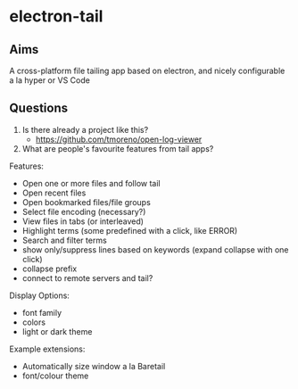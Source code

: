 # electron-tail

## Aims 

A cross-platform file tailing app based on electron, and nicely configurable a la hyper or VS Code

## Questions

1. Is there already a project like this?
    - https://github.com/tmoreno/open-log-viewer
1. What are people's favourite features from tail apps?

Features:
- Open one or more files and follow tail
- Open recent files
- Open bookmarked files/file groups
- Select file encoding (necessary?)
- View files in tabs (or interleaved)
- Highlight terms (some predefined with a click, like ERROR)
- Search and filter terms
- show only/suppress lines based on keywords (expand collapse with one click)
- collapse prefix
- connect to remote servers and tail?

Display Options:
- font family
- colors
- light or dark theme

Example extensions:
- Automatically size window a la Baretail
- font/colour theme
